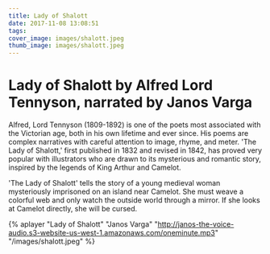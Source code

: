 ```yaml
---
title: Lady of Shalott
date: 2017-11-08 13:08:51
tags:
cover_image: images/shalott.jpeg
thumb_image: images/shalott.jpeg
---
```

# Lady of Shalott by Alfred Lord Tennyson, narrated by Janos Varga

Alfred, Lord Tennyson (1809-1892) is one of the poets most associated with the Victorian age, both in his own lifetime and ever since. His poems are complex narratives with careful attention to image, rhyme, and meter. 'The Lady of Shalott,' first published in 1832 and revised in 1842, has proved very popular with illustrators who are drawn to its mysterious and romantic story, inspired by the legends of King Arthur and Camelot.

'The Lady of Shalott' tells the story of a young medieval woman mysteriously imprisoned on an island near Camelot. She must weave a colorful web and only watch the outside world through a mirror. If she looks at Camelot directly, she will be cursed.

{% aplayer "Lady of Shalott" "Janos Varga" "http://janos-the-voice-audio.s3-website-us-west-1.amazonaws.com/oneminute.mp3" "/images/shalott.jpeg"  %}
